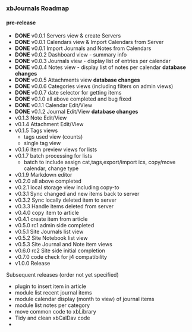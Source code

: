 ### xbJournals Roadmap

#### pre-release

- **DONE** v0.0.1 Servers view & create Servers
- **DONE** v0.0.1 Calendars view & Import Calendars from Server
- **DONE** v0.0.1 Import Journals and Notes from Calendars
- **DONE** v0.0.2 Dashboard view - summary info
- **DONE** v0.0.3 Journals view - display list of entries per calendar
- **DONE** v0.0.4 Notes view - display list of notes per calendar **database changes**
- **DONE** v0.0.5 Attachments view **database changes**
- **DONE** v0.0.6 Categories views (including filters on admin views)
- **DONE** v0.0.7 date selector for getting items
- **DONE** v0.1.0 all above completed and bug fixed
- **DONE** v0.1.1 Calendar Edit/View
- **DONE** v0.1.2 Journal Edit/View **database changes**
- v0.1.3 Note Edit/View
- v0.1.4 Attachment Edit/View
- v0.1.5 Tags views
  - tags used view (counts)
  - single tag view
- v0.1.6 Item preview views for lists
- v0.1.7 batch processing for lists
  - batch to include assign cat,tags,export/import ics, copy/move calendar, change type
- v0.1.9 Markdown editor
- v0.2.0 all above completed
- v0.2.1 local storage view including copy-to
- v0.3.1 Sync changed and new items back to server
- v0.3.2 Sync locally deleted item to server
- v0.3.3 Handle items deleted from server
- v0.4.0 copy item to article
- v0.4.1 create item from article
- v0.5.0 rc1 admin side completed
- v0.5.1 Site Journals list view
- v0.5.2 Site Notebook list view
- v0.5.3 Site Journal and Note item views
- v0.6.0 rc2 Site side initial completion
- v0.7.0 code check for j4 compatibility
- v1.0.0 Release

Subsequent releases (order not yet specified)

- plugin to insert item in article
- module list recent journal items
- module calendar display (month to view) of journal items
- module list notes per category
- move common code to xbLibrary
- Tidy and clean xbCalDav code
- 